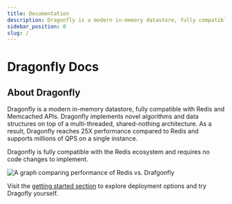 ```yaml
---
title: Documentation
description: Dragonfly is a modern in-memory datastore, fully compatible with Redis & Memcached APIs. Learn how to use Dragonfly with our comprehensive documentation.
sidebar_position: 0
slug: /
---
```


# Dragonfly Docs

## About Dragonfly
Dragonfly is a modern in-memory datastore, fully compatible with Redis and Memcached APIs. Dragonfly implements novel algorithms and data structures on top of a multi-threaded, shared-nothing architecture. As a result, Dragonfly reaches 25X performance compared to Redis and supports millions of QPS on a single instance.

 Dragonfly is fully compatible with the Redis ecosystem and requires no code changes to implement.

![A graph comparing performance of Redis vs. Drafgonfly](/img/comparison.png)

Visit the [getting started section](/getting-started) to explore deployment options and try Dragofly yourself. 
